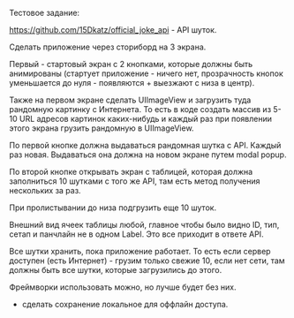 Тестовое задание:

https://github.com/15Dkatz/official_joke_api - API шуток.

Сделать приложение через сториборд на 3 экрана.

Первый - стартовый экран с 2 кнопками, которые должны быть анимированы (стартует приложение - ничего нет, прозрачность кнопок уменьшается до нуля - появляются + выезжают с низа в центр).

Также на первом экране сделать UIImageView и загрузить туда рандомную картинку с Интернета. То есть в коде создать массив из 5-10 URL адресов картинок каких-нибудь и каждый раз при появлении этого экрана грузить рандомную в UIImageView.

По первой кнопке должна выдаваться рандомная шутка с API. Каждый раз новая. Выдаваться она должна на новом экране путем modal popup.

По второй кнопке открывать экран с таблицей, которая должна заполниться 10 шутками с того же API, там есть метод получения нескольких за раз.

При пролистывании до низа подгрузить еще 10 шуток.

Внешний вид ячеек таблицы любой, главное чтобы было видно ID, тип, сетап и панчлайн не в одном Label. Это все приходит в ответе API.

Все шутки хранить, пока приложение работает. То есть если сервер доступен (есть Интернет) - грузим только свежие 10, если нет сети, там должны быть все шутки, которые загрузились до этого.

Фреймворки использовать можно, но лучше будет без них.

+ сделать сохранение локальное для оффлайн доступа. 
